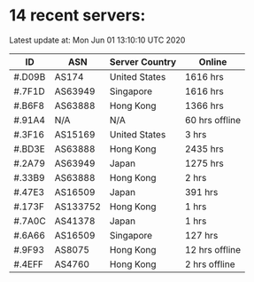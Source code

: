 # 14 recent servers:

Latest update at: Mon Jun 01 13:10:10 UTC 2020

| ID | ASN | Server Country | Online |
| -- | --- | -------------- | ------ |
| #.D09B | AS174 | United States | 1616 hrs |
| #.7F1D | AS63949 | Singapore | 1616 hrs |
| #.B6F8 | AS63888 | Hong Kong | 1366 hrs |
| #.91A4 | N/A | N/A | 60 hrs offline |
| #.3F16 | AS15169 | United States | 3 hrs |
| #.BD3E | AS63888 | Hong Kong | 2435 hrs |
| #.2A79 | AS63949 | Japan | 1275 hrs |
| #.33B9 | AS63888 | Hong Kong | 2 hrs |
| #.47E3 | AS16509 | Japan | 391 hrs |
| #.173F | AS133752 | Hong Kong | 1 hrs |
| #.7A0C | AS41378 | Japan | 1 hrs |
| #.6A66 | AS16509 | Singapore | 127 hrs |
| #.9F93 | AS8075 | Hong Kong | 12 hrs offline |
| #.4EFF | AS4760 | Hong Kong | 2 hrs offline |

